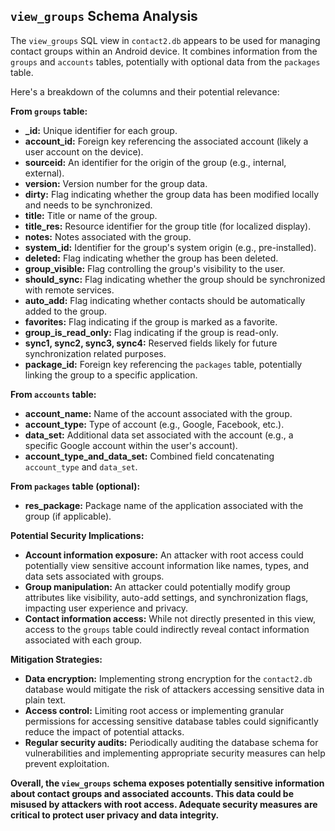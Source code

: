 ##  `view_groups` Schema Analysis

The `view_groups` SQL view in `contact2.db` appears to be used for managing contact groups within an Android device. It combines information from the `groups` and `accounts` tables, potentially with optional data from the `packages` table. 

Here's a breakdown of the columns and their potential relevance:

**From `groups` table:**

* **_id:**  Unique identifier for each group.
* **account_id:**  Foreign key referencing the associated account (likely a user account on the device).
* **sourceid:**  An identifier for the origin of the group (e.g., internal, external).
* **version:**  Version number for the group data.
* **dirty:**  Flag indicating whether the group data has been modified locally and needs to be synchronized.
* **title:**  Title or name of the group.
* **title_res:**  Resource identifier for the group title (for localized display).
* **notes:**  Notes associated with the group.
* **system_id:**  Identifier for the group's system origin (e.g., pre-installed).
* **deleted:**  Flag indicating whether the group has been deleted.
* **group_visible:**  Flag controlling the group's visibility to the user.
* **should_sync:**  Flag indicating whether the group should be synchronized with remote services.
* **auto_add:**  Flag indicating whether contacts should be automatically added to the group.
* **favorites:**  Flag indicating if the group is marked as a favorite.
* **group_is_read_only:**  Flag indicating if the group is read-only.
* **sync1, sync2, sync3, sync4:**  Reserved fields likely for future synchronization related purposes.
* **package_id:**  Foreign key referencing the `packages` table, potentially linking the group to a specific application.

**From `accounts` table:**

* **account_name:** Name of the account associated with the group.
* **account_type:** Type of account (e.g., Google, Facebook, etc.).
* **data_set:** Additional data set associated with the account (e.g., a specific Google account within the user's account).
* **account_type_and_data_set:** Combined field concatenating `account_type` and `data_set`.

**From `packages` table (optional):**

* **res_package:** Package name of the application associated with the group (if applicable).

**Potential Security Implications:**

* **Account information exposure:** An attacker with root access could potentially view sensitive account information like names, types, and data sets associated with groups.
* **Group manipulation:** An attacker could potentially modify group attributes like visibility, auto-add settings, and synchronization flags, impacting user experience and privacy.
* **Contact information access:** While not directly presented in this view, access to the `groups` table could indirectly reveal contact information associated with each group.

**Mitigation Strategies:**

* **Data encryption:** Implementing strong encryption for the `contact2.db` database would mitigate the risk of attackers accessing sensitive data in plain text.
* **Access control:** Limiting root access or implementing granular permissions for accessing sensitive database tables could significantly reduce the impact of potential attacks.
* **Regular security audits:**  Periodically auditing the database schema for vulnerabilities and implementing appropriate security measures can help prevent exploitation. 

**Overall, the `view_groups` schema exposes potentially sensitive information about contact groups and associated accounts. This data could be misused by attackers with root access. Adequate security measures are critical to protect user privacy and data integrity.** 
